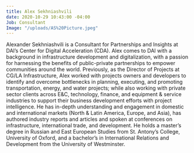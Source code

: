 ```yaml
---
title: Alex Sekhniashvili
date: 2020-10-29 10:43:00 -04:00
Job: Consultant
Image: "/uploads/AS%20Picture.jpeg"
---
```


Alexander Sekhniashvili is a Consultant for Partnerships and Insights at DAI’s Center for Digital Acceleration (CDA). Alex comes to DAI with a background in infrastructure development and digitalization, with a passion for harnessing the benefits of public-private partnerships to empower communities around the world. Previously, as the Director of Projects at CG/LA Infrastructure, Alex worked with projects owners and developers to identify and overcome bottlenecks in planning, executing, and promoting transportation, energy, and water projects; while also working with private sector clients across E&C, technology, finance, and equipment & service industries to support their business development efforts with project intelligence. He has in-depth understanding and engagement in domestic and international markets (North & Latin America, Europe, and Asia), has authored industry reports and articles and spoken at conferences on infrastructure, international trade, and development. He holds a master’s degree in Russian and East European Studies from St. Antony’s College, University of Oxford, and a bachelor’s in International Relations and Development from the University of Westminster. 